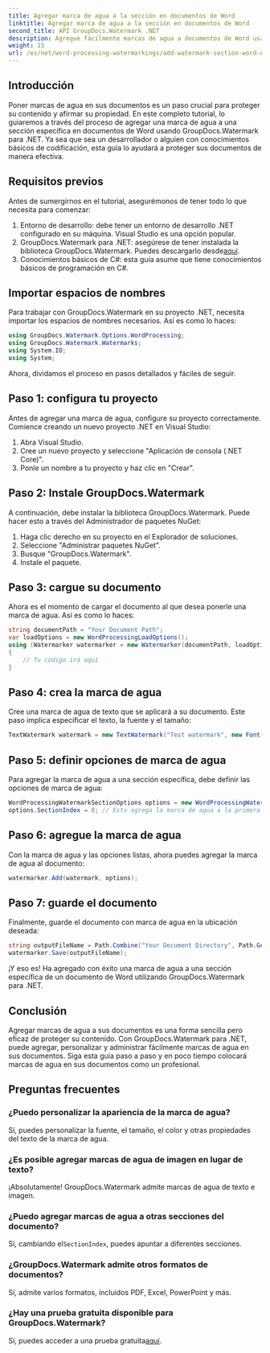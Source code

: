 ```yaml
---
title: Agregar marca de agua a la sección en documentos de Word
linktitle: Agregar marca de agua a la sección en documentos de Word
second_title: API GroupDocs.Watermark .NET
description: Agregue fácilmente marcas de agua a documentos de Word usando GroupDocs.Watermark para .NET. Proteja su contenido con esta sencilla guía.
weight: 15
url: /es/net/word-processing-watermarkings/add-watermark-section-word-docs/
---
```

## Introducción
Poner marcas de agua en sus documentos es un paso crucial para proteger su contenido y afirmar su propiedad. En este completo tutorial, lo guiaremos a través del proceso de agregar una marca de agua a una sección específica en documentos de Word usando GroupDocs.Watermark para .NET. Ya sea que sea un desarrollador o alguien con conocimientos básicos de codificación, esta guía lo ayudará a proteger sus documentos de manera efectiva.
## Requisitos previos
Antes de sumergirnos en el tutorial, asegurémonos de tener todo lo que necesita para comenzar:
1. Entorno de desarrollo: debe tener un entorno de desarrollo .NET configurado en su máquina. Visual Studio es una opción popular.
2.  GroupDocs.Watermark para .NET: asegúrese de tener instalada la biblioteca GroupDocs.Watermark. Puedes descargarlo desde[aquí](https://releases.groupdocs.com/Watermark/net/).
3. Conocimientos básicos de C#: esta guía asume que tiene conocimientos básicos de programación en C#.
## Importar espacios de nombres
Para trabajar con GroupDocs.Watermark en su proyecto .NET, necesita importar los espacios de nombres necesarios. Así es como lo haces:
```csharp
using GroupDocs.Watermark.Options.WordProcessing;
using GroupDocs.Watermark.Watermarks;
using System.IO;
using System;
```
Ahora, dividamos el proceso en pasos detallados y fáciles de seguir.
## Paso 1: configura tu proyecto
Antes de agregar una marca de agua, configure su proyecto correctamente. Comience creando un nuevo proyecto .NET en Visual Studio:
1. Abra Visual Studio.
2. Cree un nuevo proyecto y seleccione "Aplicación de consola (.NET Core)".
3. Ponle un nombre a tu proyecto y haz clic en "Crear".
## Paso 2: Instale GroupDocs.Watermark
A continuación, debe instalar la biblioteca GroupDocs.Watermark. Puede hacer esto a través del Administrador de paquetes NuGet:
1. Haga clic derecho en su proyecto en el Explorador de soluciones.
2. Seleccione "Administrar paquetes NuGet".
3. Busque "GroupDocs.Watermark".
4. Instale el paquete.
## Paso 3: cargue su documento
Ahora es el momento de cargar el documento al que desea ponerle una marca de agua. Así es como lo haces:
```csharp
string documentPath = "Your Document Path";
var loadOptions = new WordProcessingLoadOptions();
using (Watermarker watermarker = new Watermarker(documentPath, loadOptions))
{
    // Tu código irá aquí
}
```
## Paso 4: crea la marca de agua
Cree una marca de agua de texto que se aplicará a su documento. Este paso implica especificar el texto, la fuente y el tamaño:
```csharp
TextWatermark watermark = new TextWatermark("Test watermark", new Font("Arial", 19));
```
## Paso 5: definir opciones de marca de agua
Para agregar la marca de agua a una sección específica, debe definir las opciones de marca de agua:
```csharp
WordProcessingWatermarkSectionOptions options = new WordProcessingWatermarkSectionOptions();
options.SectionIndex = 0; // Esto agrega la marca de agua a la primera sección.
```
## Paso 6: agregue la marca de agua
Con la marca de agua y las opciones listas, ahora puedes agregar la marca de agua al documento:
```csharp
watermarker.Add(watermark, options);
```
## Paso 7: guarde el documento
Finalmente, guarde el documento con marca de agua en la ubicación deseada:
```csharp
string outputFileName = Path.Combine("Your Document Directory", Path.GetFileName(documentPath));
watermarker.Save(outputFileName);
```
¡Y eso es! Ha agregado con éxito una marca de agua a una sección específica de un documento de Word utilizando GroupDocs.Watermark para .NET.
## Conclusión
Agregar marcas de agua a sus documentos es una forma sencilla pero eficaz de proteger su contenido. Con GroupDocs.Watermark para .NET, puede agregar, personalizar y administrar fácilmente marcas de agua en sus documentos. Siga esta guía paso a paso y en poco tiempo colocará marcas de agua en sus documentos como un profesional.
## Preguntas frecuentes
### ¿Puedo personalizar la apariencia de la marca de agua?
Sí, puedes personalizar la fuente, el tamaño, el color y otras propiedades del texto de la marca de agua.
### ¿Es posible agregar marcas de agua de imagen en lugar de texto?
¡Absolutamente! GroupDocs.Watermark admite marcas de agua de texto e imagen.
### ¿Puedo agregar marcas de agua a otras secciones del documento?
 Sí, cambiando el`SectionIndex`, puedes apuntar a diferentes secciones.
### ¿GroupDocs.Watermark admite otros formatos de documentos?
Sí, admite varios formatos, incluidos PDF, Excel, PowerPoint y más.
### ¿Hay una prueba gratuita disponible para GroupDocs.Watermark?
 Sí, puedes acceder a una prueba gratuita[aquí](https://releases.groupdocs.com/).